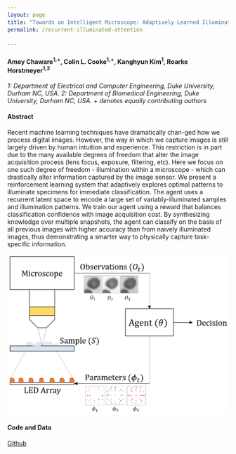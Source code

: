 ```yaml
---
layout: page
title: "Towards an Intelligent Microscope: Adaptively Learned Illumination for Optimal Sample Classification"
permalink: /recurrent-illuminated-attention

---
```

#### Amey Chaware<sup>1,+</sup>, Colin L. Cooke<sup>1,+</sup>, Kanghyun Kim<sup>1</sup>, Roarke Horstmeyer<sup>1,2</sup>
*1: Department of Electrical and Computer Engineering, Duke University, Durham NC, USA.*
*2: Department of Biomedical Engineering, Duke University, Durham NC, USA.*
*+ denotes equally contributing authors*

#### Abstract
Recent machine learning techniques have dramatically chan-ged how we process digital images. However, the way in which we capture images is still largely driven by human intuition and experience. This restriction is in part due to the many available degrees of freedom that alter the image acquisition process (lens focus, exposure, filtering, etc). Here we focus on one such degree of freedom - illumination within a microscope - which can drastically alter information captured by the image sensor. We present a reinforcement learning system that adaptively explores optimal patterns to illuminate specimens for immediate classification. The agent uses a recurrent latent space to encode a large set of variably-illuminated samples and illumination patterns. We train our agent using a reward that balances classification confidence with image acquisition cost. By synthesizing knowledge over multiple snapshots, the agent can classify on the basis of all previous images with higher accuracy than from naively illuminated images, thus demonstrating a smarter way to physically capture task-specific information.

![Our setup](/projects/rl-illumination/agent_env_small.png)


#### Code and Data
[Github](https://github.com/clvcooke/recurrent-illuminated-attention)
